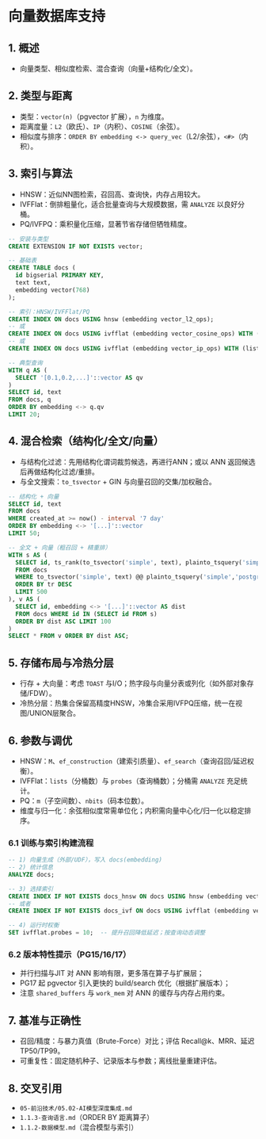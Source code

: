 # 向量数据库支持

## 1. 概述

- 向量类型、相似度检索、混合查询（向量+结构化/全文）。

## 2. 类型与距离

- 类型：`vector(n)`（pgvector 扩展），`n` 为维度。
- 距离度量：`L2`（欧氏）、`IP`（内积）、`COSINE`（余弦）。
- 相似度与排序：`ORDER BY embedding <-> query_vec`（L2/余弦），`<#>`（内积）。

## 3. 索引与算法

- HNSW：近似NN图检索，召回高、查询快，内存占用较大。
- IVFFlat：倒排粗量化，适合批量查询与大规模数据，需 `ANALYZE` 以良好分桶。
- PQ/IVFPQ：乘积量化压缩，显著节省存储但牺牲精度。

```sql
-- 安装与类型
CREATE EXTENSION IF NOT EXISTS vector;

-- 基础表
CREATE TABLE docs (
  id bigserial PRIMARY KEY,
  text text,
  embedding vector(768)
);

-- 索引：HNSW/IVFFlat/PQ
CREATE INDEX ON docs USING hnsw (embedding vector_l2_ops);
-- 或
CREATE INDEX ON docs USING ivfflat (embedding vector_cosine_ops) WITH (lists = 200);
-- 或
CREATE INDEX ON docs USING ivfflat (embedding vector_ip_ops) WITH (lists = 100);

-- 典型查询
WITH q AS (
  SELECT '[0.1,0.2,...]'::vector AS qv
)
SELECT id, text
FROM docs, q
ORDER BY embedding <-> q.qv
LIMIT 20;
```

## 4. 混合检索（结构化/全文/向量）

- 与结构化过滤：先用结构化谓词裁剪候选，再进行ANN；或以 ANN 返回候选后再做结构化过滤/重排。
- 与全文搜索：`to_tsvector` + GIN 与向量召回的交集/加权融合。

```sql
-- 结构化 + 向量
SELECT id, text
FROM docs
WHERE created_at >= now() - interval '7 day'
ORDER BY embedding <-> '[...]'::vector
LIMIT 50;

-- 全文 + 向量（粗召回 + 精重排）
WITH s AS (
  SELECT id, ts_rank(to_tsvector('simple', text), plainto_tsquery('simple','postgres')) AS tr
  FROM docs
  WHERE to_tsvector('simple', text) @@ plainto_tsquery('simple','postgres')
  ORDER BY tr DESC
  LIMIT 500
), v AS (
  SELECT id, embedding <-> '[...]'::vector AS dist
  FROM docs WHERE id IN (SELECT id FROM s)
  ORDER BY dist ASC LIMIT 100
)
SELECT * FROM v ORDER BY dist ASC;
```

## 5. 存储布局与冷热分层

- 行存 + 大向量：考虑 `TOAST` 与I/O；热字段与向量分表或列化（如外部对象存储/FDW）。
- 冷热分层：热集合保留高精度HNSW，冷集合采用IVFPQ压缩，统一在视图/UNION层聚合。

## 6. 参数与调优

- HNSW：`M`、`ef_construction`（建索引质量）、`ef_search`（查询召回/延迟权衡）。
- IVFFlat：`lists`（分桶数）与 `probes`（查询桶数）；分桶需 `ANALYZE` 充足统计。
- PQ：`m`（子空间数）、`nbits`（码本位数）。
- 维度与归一化：余弦相似度常需单位化；内积需向量中心化/归一化以稳定排序。

### 6.1 训练与索引构建流程

```sql
-- 1) 向量生成（外部/UDF），写入 docs(embedding)
-- 2) 统计信息
ANALYZE docs;

-- 3) 选择索引
CREATE INDEX IF NOT EXISTS docs_hnsw ON docs USING hnsw (embedding vector_l2_ops) WITH (m=32, ef_construction=200);
-- 或者
CREATE INDEX IF NOT EXISTS docs_ivf ON docs USING ivfflat (embedding vector_cosine_ops) WITH (lists=100);

-- 4) 运行时权衡
SET ivfflat.probes = 10;  -- 提升召回降低延迟；按查询动态调整
```

### 6.2 版本特性提示（PG15/16/17）

- 并行扫描与JIT 对 ANN 影响有限，更多落在算子与扩展层；
- PG17 起 pgvector 引入更快的 build/search 优化（根据扩展版本）；
- 注意 `shared_buffers` 与 `work_mem` 对 ANN 的缓存与内存占用约束。

## 7. 基准与正确性

- 召回/精度：与暴力真值（Brute-Force）对比；评估 Recall@k、MRR、延迟TP50/TP99。
- 可重复性：固定随机种子、记录版本与参数；离线批量重建评估。

## 8. 交叉引用

- `05-前沿技术/05.02-AI模型深度集成.md`
- `1.1.3-查询语言.md`（ORDER BY 距离算子）
- `1.1.2-数据模型.md`（混合模型与索引）
